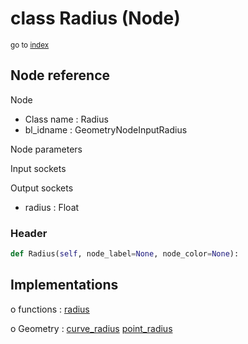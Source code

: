 # class Radius (Node)

<sub>go to [index](/docs/index.md)</sub>

## Node reference

Node
 - Class name : Radius
 - bl_idname : GeometryNodeInputRadius

Node parameters

Input sockets

Output sockets
 - radius : Float

### Header

``` python
def Radius(self, node_label=None, node_color=None):
```

## Implementations

o functions : [radius](/docs/GeoNodes_classes/GLOBAL.md#radius)

o Geometry : [curve_radius](/docs/GeoNodes_classes/Geometry.md#curve_radius) [point_radius](/docs/GeoNodes_classes/Geometry.md#point_radius)


